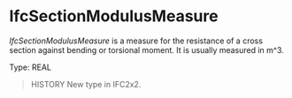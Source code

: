 # IfcSectionModulusMeasure

_IfcSectionModulusMeasure_ is a measure for the resistance of a cross section against bending or torsional moment. It is usually measured in m\^3.

Type: REAL

> HISTORY New type in IFC2x2.
